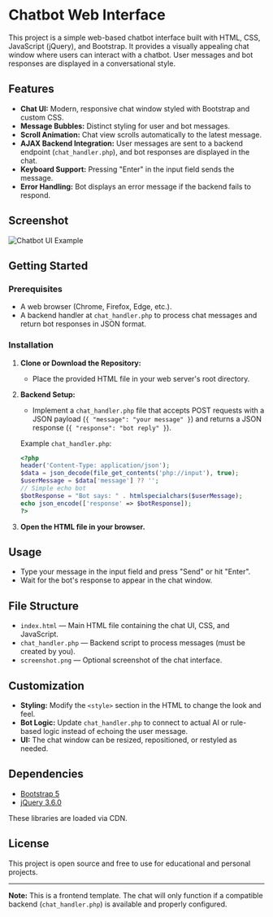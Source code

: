# Chatbot Web Interface

This project is a simple web-based chatbot interface built with HTML, CSS, JavaScript (jQuery), and Bootstrap. It provides a visually appealing chat window where users can interact with a chatbot. User messages and bot responses are displayed in a conversational style.

## Features

- **Chat UI:** Modern, responsive chat window styled with Bootstrap and custom CSS.
- **Message Bubbles:** Distinct styling for user and bot messages.
- **Scroll Animation:** Chat view scrolls automatically to the latest message.
- **AJAX Backend Integration:** User messages are sent to a backend endpoint (`chat_handler.php`), and bot responses are displayed in the chat.
- **Keyboard Support:** Pressing "Enter" in the input field sends the message.
- **Error Handling:** Bot displays an error message if the backend fails to respond.

## Screenshot

![Chatbot UI Example](screenshot.png)

## Getting Started

### Prerequisites

- A web browser (Chrome, Firefox, Edge, etc.).
- A backend handler at `chat_handler.php` to process chat messages and return bot responses in JSON format.

### Installation

1. **Clone or Download the Repository:**
   - Place the provided HTML file in your web server's root directory.

2. **Backend Setup:**
   - Implement a `chat_handler.php` file that accepts POST requests with a JSON payload (`{ "message": "your message" }`) and returns a JSON response (`{ "response": "bot reply" }`).

   Example `chat_handler.php`:
   ```php
   <?php
   header('Content-Type: application/json');
   $data = json_decode(file_get_contents('php://input'), true);
   $userMessage = $data['message'] ?? '';
   // Simple echo bot
   $botResponse = "Bot says: " . htmlspecialchars($userMessage);
   echo json_encode(['response' => $botResponse]);
   ?>
   ```

3. **Open the HTML file in your browser.**

## Usage

- Type your message in the input field and press "Send" or hit "Enter".
- Wait for the bot's response to appear in the chat window.

## File Structure

- `index.html` — Main HTML file containing the chat UI, CSS, and JavaScript.
- `chat_handler.php` — Backend script to process messages (must be created by you).
- `screenshot.png` — Optional screenshot of the chat interface.

## Customization

- **Styling:** Modify the `<style>` section in the HTML to change the look and feel.
- **Bot Logic:** Update `chat_handler.php` to connect to actual AI or rule-based logic instead of echoing the user message.
- **UI:** The chat window can be resized, repositioned, or restyled as needed.

## Dependencies

- [Bootstrap 5](https://getbootstrap.com/)
- [jQuery 3.6.0](https://jquery.com/)

These libraries are loaded via CDN.

## License

This project is open source and free to use for educational and personal projects.

---

**Note:** This is a frontend template. The chat will only function if a compatible backend (`chat_handler.php`) is available and properly configured.
